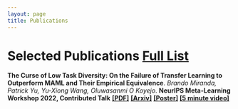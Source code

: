 ```yaml
---
layout: page
title: Publications
---
```


[//]: # (For now check [my Google Scholar profile]&#40;https://scholar.google.com/citations?user=_NQJoBkAAAAJ&hl=en&#41; and [my home page when I was at MIT's Center for Brain Minds & Machines]&#40;https://cbmm.mit.edu/about/people/miranda&#41;.)


# Selected Publications [Full List](https://scholar.google.com/citations?user=_NQJoBkAAAAJ&hl=en)

[//]: # (TODO put full list in my own website like Tony? perhaps not more work to manage)

**The Curse of Low Task Diversity: On the Failure of Transfer Learning to Outperform MAML and Their Empirical Equivalence**.
*Brando Miranda, Patrick Yu, Yu-Xiong Wang, Oluwasanmi O Koyejo*.
**NeurIPS Meta-Learning Workshop 2022, Contributed Talk**
[**[PDF]**](https://openreview.net/forum?id=Z75fwzPdty)
[**[Arxiv]**](https://arxiv.org/abs/2208.01545) 
[**[Poster]**](professional_documents/Poster_Low_Diversity____NeurIPS_WS_2022__Draft_2_.pdf)
[**[5 minute video]**](https://youtu.be/mM5vllz1hPg)


[//]: # ([**[15 minute video Contributed Talk]**]&#40;&#41;)